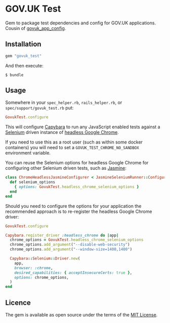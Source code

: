 # GOV.UK Test

Gem to package test dependencies and config for GOV.UK applications. Cousin of [govuk_app_config](https://github.com/alphagov/govuk_app_config).

## Installation

```ruby
gem "govuk_test"
```

And then execute:

```
$ bundle
```

## Usage

Somewhere in your `spec_helper.rb`, `rails_helper.rb`, or
`spec/support/govuk_test.rb` put:

```ruby
GovukTest.configure
```

This will configure [Capybara][] to run any JavaScript enabled tests
against a [Selenium][] driven instance of
[headless Google Chrome][headless-chrome].

If you need to use this as a root user (such as within some docker containers)
you will need to set a `GOVUK_TEST_CHROME_NO_SANDBOX` environment variable.

You can reuse the Selenium options for headless Google Chrome for configuring
other Selenium driven tests, such as [Jasmine][]:

```ruby
class ChromeHeadlessJasmineConfigurer < JasmineSeleniumRunner::ConfigureJasmine
  def selenium_options
    { options: GovukTest.headless_chrome_selenium_options }
  end
end
```

Should you need to configure the options for your application the recommended
approach is to re-register the headless Google Chrome driver:

```ruby
GovukTest.configure

Capybara.register_driver :headless_chrome do |app|
  chrome_options = GovukTest.headless_chrome_selenium_options
  chrome_options.add_argument("--disable-web-security")
  chrome_options.add_argument("--window-size=1400,1400")

  Capybara::Selenium::Driver.new(
    app,
    browser: :chrome,
    desired_capabilities: { acceptInsecureCerts: true },
    options: chrome_options,
  )
end
```

[Capybara]: https://github.com/teamcapybara/capybara
[Selenium]: https://selenium.dev
[headless-chrome]: https://developers.google.com/web/updates/2017/04/headless-chrome
[Jasmine]: https://github.com/jasmine/jasmine_selenium_runner

## Licence

The gem is available as open source under the terms of the [MIT License](LICENCE).
